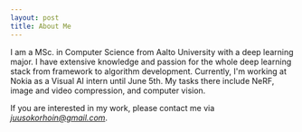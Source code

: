 ```yaml
---
layout: post
title: About Me
---
```

I am a MSc. in Computer Science from Aalto University with a deep learning major. I have extensive knowledge and passion for the whole deep learning stack from framework to algorithm development. Currently, I'm working at Nokia as a Visual AI intern until June 5th. My tasks there include NeRF, image and video compression, and computer vision.

If you are interested in my work, please contact me via *<juusokorhoin@gmail.com>*.


